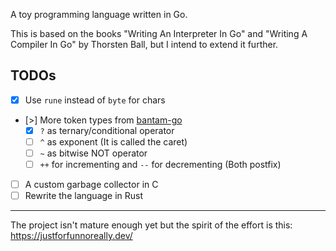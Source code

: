 A toy programming language written in Go.

This is based on the books "Writing An Interpreter In Go" and "Writing A Compiler In Go" by Thorsten Ball, but I intend to extend it further.

## TODOs

- [x] Use `rune` instead of `byte` for chars
- [>] More token types from [bantam-go](https://github.com/obzva/bantam-go)
  - [x] `?` as ternary/conditional operator
  - [ ] `^` as exponent (It is called the caret)
  - [ ] `~` as bitwise NOT operator
  - [ ] `++` for incrementing and `--` for decrementing (Both postfix)
- [ ] A custom garbage collector in C
- [ ] Rewrite the language in Rust

---

The project isn't mature enough yet but the spirit of the effort is this: https://justforfunnoreally.dev/
